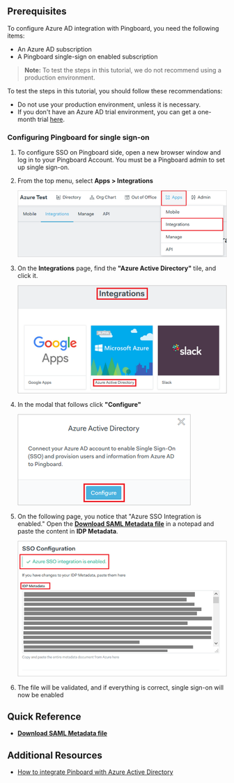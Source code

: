 ## Prerequisites

To configure Azure AD integration with Pingboard, you need the following items:

- An Azure AD subscription
- A Pingboard single-sign on enabled subscription

> **Note:**
> To test the steps in this tutorial, we do not recommend using a production environment.

To test the steps in this tutorial, you should follow these recommendations:

- Do not use your production environment, unless it is necessary.
- If you don't have an Azure AD trial environment, you can get a one-month trial [here](https://azure.microsoft.com/pricing/free-trial/).

### Configuring Pingboard for single sign-on

1. To configure SSO on Pingboard side, open a new browser window and log in to your Pingboard Account. You must be a Pingboard admin to set up single sign-on.

2. From the top menu, select **Apps > Integrations**

	![Configure Single Sign-On](./media/pingboard_integration.png)

3.	On the **Integrations** page, find the **"Azure Active Directory"** tile, and click it.

	![Configure Single Sign-On](./media/pingboard_aad.png)

4. In the modal that follows click **"Configure"**

	![Configure Single Sign-On](./media/pingboard_configure.png)

5. On the following page, you notice that "Azure SSO Integration is enabled." Open the **[Download SAML Metadata file](%metadata:metadataDownloadUrl%)** in a notepad and paste the content in **IDP Metadata**.

	![Configure Single Sign-On](./media/pingboard_sso_configure.png)

6. The file will be validated, and if everything is correct, single sign-on will now be enabled


## Quick Reference

* **[Download SAML Metadata file](%metadata:metadataDownloadUrl%)**

## Additional Resources

* [How to integrate Pinboard with Azure Active Directory](active-directory-saas-pingboard-tutorial.md)

